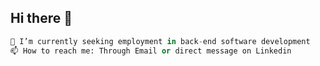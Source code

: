 
## Hi there 👋
```Python
🔭 I’m currently seeking employment in back-end software development
📫 How to reach me: Through Email or direct message on Linkedin
```
